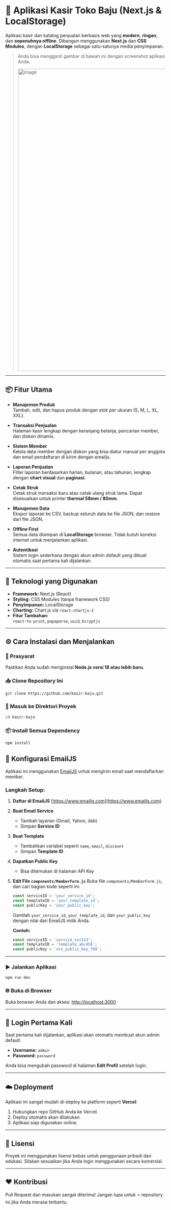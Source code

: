 
# 🧾 Aplikasi Kasir Toko Baju (Next.js & LocalStorage)

Aplikasi kasir dan katalog penjualan berbasis web yang **modern**, **ringan**, dan **sepenuhnya offline**. Dibangun menggunakan **Next.js** dan **CSS Modules**, dengan **LocalStorage** sebagai satu-satunya media penyimpanan.

> Anda bisa mengganti gambar di bawah ini dengan screenshot aplikasi Anda.
> 
><img width="1916" height="947" alt="image" src="https://github.com/user-attachments/assets/c1802c6f-5e1e-4f39-bdb2-3b7f427d1519" />


---

## 📦 Fitur Utama

- **Manajemen Produk**  
  Tambah, edit, dan hapus produk dengan stok per ukuran (S, M, L, XL, XXL).

- **Transaksi Penjualan**  
  Halaman kasir lengkap dengan keranjang belanja, pencarian member, dan diskon dinamis.

- **Sistem Member**  
  Kelola data member dengan diskon yang bisa diatur manual per anggota dan email pendaftaran di kirim dengan emailjs.

- **Laporan Penjualan**  
  Filter laporan berdasarkan harian, bulanan, atau tahunan, lengkap dengan **chart visual** dan **paginasi**.

- **Cetak Struk**  
  Cetak struk transaksi baru atau cetak ulang struk lama. Dapat disesuaikan untuk printer **thermal 58mm / 80mm**.

- **Manajemen Data**  
  Ekspor laporan ke CSV, backup seluruh data ke file JSON, dan restore dari file JSON.

- **Offline First**  
  Semua data disimpan di **LocalStorage** browser. Tidak butuh koneksi internet untuk menjalankan aplikasi.

- **Autentikasi**  
  Sistem login sederhana dengan akun admin default yang dibuat otomatis saat pertama kali dijalankan.

---

## 🚀 Teknologi yang Digunakan

- **Framework:** Next.js (React)
- **Styling:** CSS Modules (tanpa framework CSS)
- **Penyimpanan:** LocalStorage
- **Charting:** Chart.js via `react-chartjs-2`
- **Fitur Tambahan:**  
  `react-to-print`, `papaparse`, `uuid`, `bcryptjs`

---

## ⚙️ Cara Instalasi dan Menjalankan

### 🧩 Prasyarat

Pastikan Anda sudah menginstal **Node.js versi 18 atau lebih baru**.

### 📥 Clone Repository Ini

```bash
git clone https://github.com/kasir-baju.git
````


### 📁 Masuk ke Direktori Proyek

```bash
cd kasir-baju
```

### 📦 Install Semua Dependency

```bash
npm install
```
## 📧 Konfigurasi EmailJS

Aplikasi ini menggunakan [EmailJS](https://www.emailjs.com/) untuk mengirim email saat mendaftarkan member.

### Langkah Setup:

1. **Daftar di EmailJS**
   [https://www.emailjs.com](https://www.emailjs.com)

2. **Buat Email Service**

   * Tambah layanan (Gmail, Yahoo, dsb)
   * Simpan **Service ID**

3. **Buat Template**

   * Tambahkan variabel seperti `name`, `email`, `discount`
   * Simpan **Template ID**

4. **Dapatkan Public Key**

   * Bisa ditemukan di halaman API Key

5. **Edit File `components/MemberForm.js`**
   Buka file `components/MemberForm.js`, dan cari bagian kode seperti ini:

   ```js
   const serviceID = 'your_service_id';
   const templateID = 'your_template_id';
   const publicKey = 'your_public_key';
   ```

   Gantilah `your_service_id`, `your_template_id`, dan `your_public_key` dengan nilai dari EmailJS milik Anda.

   **Contoh:**

   ```js
   const serviceID = 'service_xxx123';
   const templateID = 'template_abc456';
   const publicKey = 'xxx_public_key_789';
   ```

---
### ▶️ Jalankan Aplikasi

```bash
npm run dev
```

### 🌐 Buka di Browser

Buka browser Anda dan akses:
[http://localhost:3000](http://localhost:3000)

---

## 🔑 Login Pertama Kali

Saat pertama kali dijalankan, aplikasi akan otomatis membuat akun admin default.

* **Username:** `admin`
* **Password:** `password`

Anda bisa mengubah password di halaman **Edit Profil** setelah login.

---

## ☁️ Deployment

Aplikasi ini sangat mudah di-deploy ke platform seperti **Vercel**:

1. Hubungkan repo GitHub Anda ke Vercel.
2. Deploy otomatis akan dilakukan.
3. Aplikasi siap digunakan online.

---

## 📄 Lisensi

Proyek ini menggunakan lisensi bebas untuk penggunaan pribadi dan edukasi. Silakan sesuaikan jika Anda ingin menggunakan secara komersial.

---

## ❤️ Kontribusi

Pull Request dan masukan sangat diterima! Jangan lupa untuk ⭐ repository ini jika Anda merasa terbantu.


